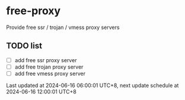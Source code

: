 
# free-proxy
Provide free ssr / trojan / vmess proxy servers


## TODO list
- [ ] add free ssr proxy server
- [ ] add free trojan proxy server
- [ ] add free vmess proxy server

Last updated at 2024-06-16 06:00:01 UTC+8, next update schedule at 2024-06-16 12:00:01 UTC+8

